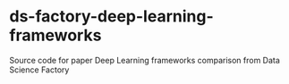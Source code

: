 # ds-factory-deep-learning-frameworks
Source code for paper Deep Learning frameworks comparison from Data Science Factory
